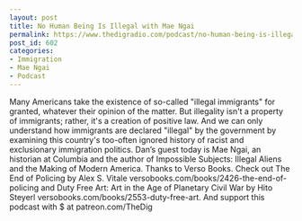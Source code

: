 ```yaml
---
layout: post
title: No Human Being Is Illegal with Mae Ngai
permalink: https://www.thedigradio.com/podcast/no-human-being-is-illegal-with-mae-ngai/index.html
post_id: 602
categories: 
- Immigration
- Mae Ngai
- Podcast
---
```


Many Americans take the existence of so-called "illegal immigrants" for granted, whatever their opinion of the matter. But illegality isn't a property of immigrants; rather, it's a creation of positive law. And we can only understand how immigrants are declared "illegal" by the government by examining this country's too-often ignored history of racist and exclusionary immigration politics. Dan’s guest today is Mae Ngai, an historian at Columbia and the author of Impossible Subjects: Illegal Aliens and the Making of Modern America. Thanks to Verso Books. Check out The End of Policing by Alex S. Vitale versobooks.com/books/2426-the-end-of-policing and Duty Free Art: Art in the Age of Planetary Civil War by Hito Steyerl versobooks.com/books/2553-duty-free-art. And support this podcast with $ at patreon.com/TheDig